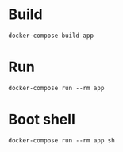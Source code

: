 # Build

```
docker-compose build app
```

# Run

```
docker-compose run --rm app
```

# Boot shell

```
docker-compose run --rm app sh
```